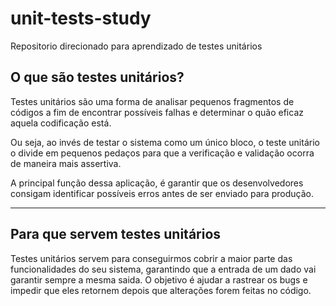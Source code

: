 # unit-tests-study

Repositorio direcionado para aprendizado de testes unitários

## O que são testes unitários?

Testes unitários são uma forma de analisar pequenos fragmentos de códigos a fim de encontrar possíveis falhas e determinar o quão eficaz aquela codificação está.

Ou seja, ao invés de testar o sistema como um único bloco, o teste unitário o divide em pequenos pedaços para que a verificação e validação ocorra de maneira mais assertiva.

A principal função dessa aplicação, é garantir que os desenvolvedores consigam identificar possíveis erros antes de ser enviado para produção.

---

## Para que servem testes unitários

Testes unitários servem para conseguirmos cobrir a maior parte das funcionalidades do seu sistema, garantindo que a entrada de um dado vai garantir sempre a mesma saida. O objetivo é ajudar a rastrear os bugs e impedir que eles retornem depois que alterações forem feitas no código.
